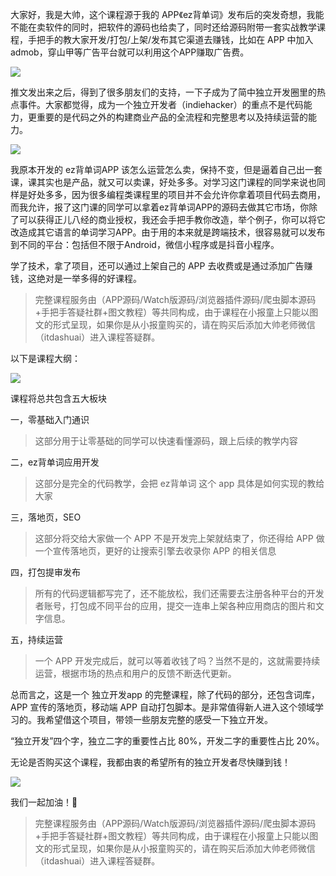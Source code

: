 
大家好，我是大帅，这个课程源于我的 APP《ez背单词》发布后的突发奇想，我能不能在卖软件的同时，把软件的源码也给卖了，同时还给源码附带一套实战教学课程，手把手的教大家开发/打包/上架/发布其它渠道去赚钱，比如在 APP 中加入 admob，穿山甲等广告平台就可以利用这个APP赚取广告费。

![](https://static.xiaobot.net/file/2024-09-28/387659/11a41924a12c6e0bf118e12430be8111.png)

推文发出来之后，得到了很多朋友们的支持，一下子成为了简中独立开发圈里的热点事件。大家都觉得，成为一个独立开发者（indiehacker）的重点不是代码能力，更重要的是代码之外的构建商业产品的全流程和完整思考以及持续运营的能力。

![](https://static.xiaobot.net/file/2024-09-28/387659/735ba733c5f5c4202f31062bd02118ac.png)

我原本开发的 ez背单词APP 该怎么运营怎么卖，保持不变，但是逼着自己出一套课，课其实也是产品，就又可以卖课，好处多多。对学习这门课程的同学来说也同样是好处多多，因为很多编程类课程里的项目并不会允许你拿着项目代码去商用，而我允许，报了这门课的同学可以拿着ez背单词APP的源码去做其它市场，你除了可以获得正儿八经的商业授权，我还会手把手教你改造，举个例子，你可以将它改造成其它语言的单词学习APP。由于用的本来就是跨端技术，很容易就可以发布到不同的平台：包括但不限于Android，微信小程序或是抖音小程序。

学了技术，拿了项目，还可以通过上架自己的 APP 去收费或是通过添加广告赚钱，这绝对是一举多得的好课程。

> 完整课程服务由（APP源码/Watch版源码/浏览器插件源码/爬虫脚本源码+手把手答疑社群+图文教程）等共同构成，由于课程在小报童上只能以图文的形式呈现，如果你是从小报童购买的，请在购买后添加大帅老师微信（itdashuai）进入课程答疑群。

以下是课程大纲：

![](https://static.xiaobot.net/file/2024-09-28/387659/ef237534241193025a7caa7876472ccb.png)

课程将总共包含五大板块

一，零基础入门通识

> 这部分用于让零基础的同学可以快速看懂源码，跟上后续的教学内容

二，ez背单词应用开发

> 这部分是完全的代码教学，会把 ez背单词 这个 app 具体是如何实现的教给大家

三，落地页，SEO

> 这部分将交给大家做一个 APP 不是开发完上架就结束了，你还得给 APP 做一个宣传落地页，更好的让搜索引擎去收录你 APP 的相关信息

四，打包提审发布

> 所有的代码逻辑都写完了，还不能放松，我们还需要去注册各种平台的开发者账号，打包成不同平台的应用，提交一连串上架各种应用商店的图片和文字信息。

五，持续运营

> 一个 APP 开发完成后，就可以等着收钱了吗？当然不是的，这就需要持续运营，根据市场的热点和用户的反馈不断迭代更新。

总而言之，这是一个 独立开发app 的完整课程，除了代码的部分，还包含词库，APP 宣传的落地页，移动端 APP 自动打包脚本。是非常值得新人进入这个领域学习的。我希望借这个项目，带领一些朋友完整的感受一下独立开发。

“独立开发”四个字，独立二字的重要性占比 80%，开发二字的重要性占比 20%。

无论是否购买这个课程，我都由衷的希望所有的独立开发者尽快赚到钱！

![](https://static.xiaobot.net/file/2024-09-28/387659/a90f20ba09343837b866536081430e4c.png)

我们一起加油！💪

> 完整课程服务由（APP源码/Watch版源码/浏览器插件源码/爬虫脚本源码+手把手答疑社群+图文教程）等共同构成，由于课程在小报童上只能以图文的形式呈现，如果你是从小报童购买的，请在购买后添加大帅老师微信（itdashuai）进入课程答疑群。